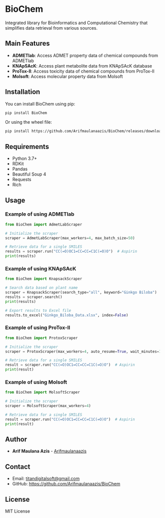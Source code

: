 # BioChem

Integrated library for Bioinformatics and Computational Chemistry that simplifies data retrieval from various sources.

## Main Features

- **ADMETlab**: Access ADMET property data of chemical compounds from ADMETlab
- **KNApSAcK**: Access plant metabolite data from KNApSAcK database
- **ProTox-II**: Access toxicity data of chemical compounds from ProTox-II
- **Molsoft**: Access molecular property data from Molsoft

## Installation

You can install BioChem using pip:

```bash
pip install BioChem
```

Or using the wheel file:

```bash
pip install https://github.com/Arifmaulanaazis/BioChem/releases/download/V0.1.0/biochem-0.1.0-py3-none-any.whl
```

## Requirements

- Python 3.7+
- RDKit
- Pandas
- Beautiful Soup 4
- Requests
- Rich

## Usage

### Example of using ADMETlab

```python
from BioChem import AdmetLabScraper

# Initialize the scraper
scraper = AdmetLabScraper(max_workers=4, max_batch_size=50)

# Retrieve data for a single SMILES
results = scraper.run("CC(=O)OC1=CC=CC=C1C(=O)O")  # Aspirin
print(results)
```

### Example of using KNApSAcK

```python
from BioChem import KnapsackScraper

# Search data based on plant name
scraper = KnapsackScraper(search_type="all", keyword="Ginkgo Biloba")
results = scraper.search()
print(results)

# Export results to Excel file
results.to_excel("Ginkgo_Biloba_Data.xlsx", index=False)
```

### Example of using ProTox-II

```python
from BioChem import ProtoxScraper

# Initialize the scraper
scraper = ProtoxScraper(max_workers=4, auto_resume=True, wait_minutes=10)

# Retrieve data for a single SMILES
result = scraper.run("CC(=O)OC1=CC=CC=C1C(=O)O")  # Aspirin
print(result)
```

### Example of using Molsoft

```python
from BioChem import MolsoftScraper

# Initialize the scraper
scraper = MolsoftScraper(max_workers=4)

# Retrieve data for a single SMILES
result = scraper.run("CC(=O)OC1=CC=CC=C1C(=O)O")  # Aspirin
print(result)
```

## Author

- **Arif Maulana Azis** - [Arifmaulanaazis](https://github.com/Arifmaulanaazis)

## Contact

- Email: titandigitalsoft@gmail.com
- GitHub: https://github.com/Arifmaulanaazis/BioChem

## License

MIT License 

